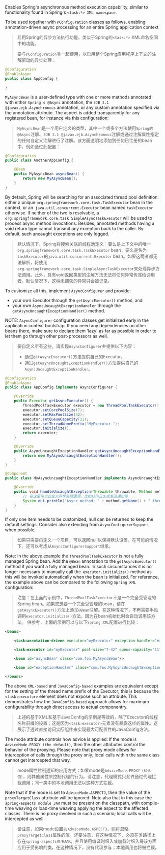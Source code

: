 Enables Spring's asynchronous method execution capability, similar to functionality found in Spring's `<task:*> XML namespace`.

To be used together with `@Configuration` classes as follows, enabling annotation-driven async processing for an entire Spring application context:

>   启用Spring的异步方法执行功能，类似于Spring的`<task:*>` XML命名空间中的功能。
>
>   要与`@Configuration`类一起使用，以启用整个Spring应用程序上下文的注解驱动的异步处理：

 ```java
@Configuration
@EnableAsync
public class AppConfig {

}
 ```

`MyAsyncBean` is a user-defined type with one or more methods annotated with either `Spring's @Async` annotation, the `EJB 3.1 @javax.ejb.Asynchronous` annotation, or any custom annotation specified via the annotation attribute. The aspect is added transparently for any registered bean, for instance via this configuration:

>   `MyAsyncBean`是一个用户定义的类型，其中一个或多个方法使用`Spring的@Async`注解、`EJB 3.1 @javax.ejb.Asynchronous`注解或通过注解属性指定的任何自定义注解进行了注解。该方面透明地添加到任何已注册的bean中，例如通过此配置：

```java
@Configuration
public class AnotherAppConfig {

    @Bean
    public MyAsyncBean asyncBean() {
        return new MyAsyncBean();
    }
}
```

By default, Spring will be searching for an associated thread pool definition: either a unique `org.springframework.core.task.TaskExecutor` bean in the context, or an` java.util.concurrent.Executor` bean named `taskExecutor` otherwise. If neither of the two is resolvable, a `org.springframework.core.task.SimpleAsyncTaskExecutor` will be used to process async method invocations. Besides, annotated methods having a void return type cannot transmit any exception back to the caller. By default, such uncaught exceptions are only logged.

>   默认情况下，Spring将搜索关联的线程池定义：要么是上下文中的唯一`org.springframework.core.task.TaskExecutor` bean，要么是名为`taskExecutor`的`java.util.concurrent.Executor` bean。如果这两者都无法解析，将使用`org.springframework.core.task.SimpleAsyncTaskExecutor`来处理异步方法调用。此外，具有void返回类型的注解方法无法将任何异常传递给调用者。默认情况下，这种未捕获的异常只会被记录。

To customize all this, implement `AsyncConfigurer` and provide:

* your own Executor through the `getAsyncExecutor()` method, and
* your own `AsyncUncaughtExceptionHandler` through the `getAsyncUncaughtExceptionHandler()` method.

NOTE: `AsyncConfigurer` configuration classes get initialized early in the application context bootstrap. If you need any dependencies on other beans there, make sure to declare them 'lazy' as far as possible in order to let them go through other post-processors as well.

>   要自定义所有这些，请实现`AsyncConfigurer`并提供以下内容：
>
>   -   通过`getAsyncExecutor()`方法提供自己的Executor，
>   -   通过`getAsyncUncaughtExceptionHandler()`方法提供自己的`AsyncUncaughtExceptionHandler`。

```java
@Configuration
@EnableAsync
public class AppConfig implements AsyncConfigurer {

    @Override
    public Executor getAsyncExecutor() {
        ThreadPoolTaskExecutor executor = new ThreadPoolTaskExecutor();
        executor.setCorePoolSize(7);
        executor.setMaxPoolSize(42);
        executor.setQueueCapacity(11);
        executor.setThreadNamePrefix("MyExecutor-");
        executor.initialize();
        return executor;
    }

    @Override
    public AsyncUncaughtExceptionHandler getAsyncUncaughtExceptionHandler() {
        return new MyAsyncUncaughtExceptionHandler();
    }
}

@Component
public class MyAsyncUncaughtExceptionHandler implements AsyncUncaughtExceptionHandler {

    @Override
    public void handleUncaughtException(Throwable throwable, Method method, Object... objects) {
        // 在这里可以自定义异常处理逻辑，比如打印日志或发送通知等
        System.out.println("Async method: " + method.getName() + " threw an exception: " + throwable.getMessage());
    }
}
```

If only one item needs to be customized, null can be returned to keep the default settings. Consider also extending from `AsyncConfigurerSupport` when possible.

>   如果只需要自定义一个项目，可以返回null以保持默认设置。在可能的情况下，还可以考虑从`AsyncConfigurerSupport`继承。

Note: In the above example the `ThreadPoolTaskExecutor` is not a fully managed Spring bean. Add the `@Bean` annotation to the `getAsyncExecutor() `method if you want a fully managed bean. In such circumstances it is no longer necessary to manually call the` executor.initialize()` method as this will be invoked automatically when the bean is initialized.
For reference, the example above can be compared to the following `Spring XML` configuration:

>   注意：在上面的示例中，`ThreadPoolTaskExecutor`不是一个完全受管理的Spring bean。如果您想要一个完全受管理的bean，请在`getAsyncExecutor()`方法上添加`@Bean`注解。在这种情况下，不再需要手动调用`executor.initialize()`方法，因为在bean初始化时会自动调用该方法。
>   供参考，上面的示例可以与以下`Spring XML`配置进行比较：

```xml
<beans>
 
    <task:annotation-driven executor="myExecutor" exception-handler="exceptionHandler"/>

    <task:executor id="myExecutor" pool-size="7-42" queue-capacity="11"/>

    <bean id="asyncBean" class="com.foo.MyAsyncBean"/>

    <bean id="exceptionHandler" class="com.foo.MyAsyncUncaughtExceptionHandler"/>

</beans>
```

The above `XML-based` and `JavaConfig-based` examples are equivalent except for the setting of the thread name prefix of the Executor; this is because the `<task:executor>` element does not expose such an attribute. This demonstrates how the `JavaConfig-based` approach allows for maximum configurability through direct access to actual componentry.

>   上述的基于XML和基于JavaConfig的示例是等效的，除了Executor的线程名称前缀的设置；这是因为`<task:executor>`元素没有暴露这样的属性。这展示了通过直接访问实际组件来实现最大可配置性的JavaConfig方法。

The mode attribute controls how advice is applied: If the mode is `AdviceMode.PROXY (the default)`, then the other attributes control the behavior of the proxying. Please note that proxy mode allows for interception of calls through the proxy only; local calls within the same class cannot get intercepted that way.

>   mode属性控制通知的应用方式：如果mode是`AdviceMode.PROXY（默认值）`，则其他属性来控制代理的行为。请注意，代理模式只允许通过代理拦截调用；同一类中的本地调用无法以这种方式拦截。

Note that if the mode is set to `AdviceMode.ASPECTJ`, then the value of the `proxyTargetClass` attribute will be ignored. Note also that in this case the `spring-aspects module JAR` must be present on the classpath, with compile-time weaving or load-time weaving applying the aspect to the affected classes. There is no proxy involved in such a scenario; local calls will be intercepted as well.

>   请注意，如果mode设置为`AdviceMode.ASPECTJ`，则将忽略`proxyTargetClass`属性的值。还要注意，在这种情况下，必须在类路径上存在`spring-aspects模块JAR`，并且使用编译时织入或加载时织入将该方面应用于受影响的类。在这种情况下，没有代理参与；本地调用也将被拦截。